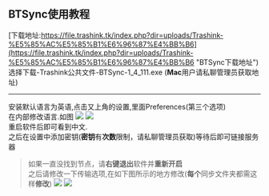 ## BTSync使用教程 ##
[下载地址:https://file.trashink.tk/index.php?dir=uploads/Trashink-%E5%85%AC%E5%85%B1%E6%96%87%E4%BB%B6](https://file.trashink.tk/index.php?dir=uploads/Trashink-%E5%85%AC%E5%85%B1%E6%96%87%E4%BB%B6 "BTSync下载地址")  
选择下载-Trashink公共文件-BTSync-1_4_111.exe (**Mac**用户请私聊管理员获取地址)  

---
安装默认语言为英语,点击又上角的设置,里面Preferences(第三个选项)  
在内部修改语言.如图 ![](http://ww1.sinaimg.cn/large/005MUCCDgy1fz8r8rmr6gj30le0f574d.jpg)
  ![](http://ww1.sinaimg.cn/large/005MUCCDgy1fz8r90nal5j30le0f574i.jpg)  
重启软件后即可看到中文.  
之后在设置中添加密钥(**密钥**有**次数**限制，请私聊管理员获取)等待后即可链接服务器
>如果一直没找到节点，请**右键退出**软件并**重新开启**  
之后请修改一下传输选项,在如下图所示的地方修改(**每个**同步文件夹都需这样**修改**) 
![](http://ww1.sinaimg.cn/large/005MUCCDgy1fz8rjm1et9j30le0f53yn.jpg)
![](http://ww1.sinaimg.cn/large/005MUCCDgy1fz8r97r4lkj30lg0gf3z5.jpg)
